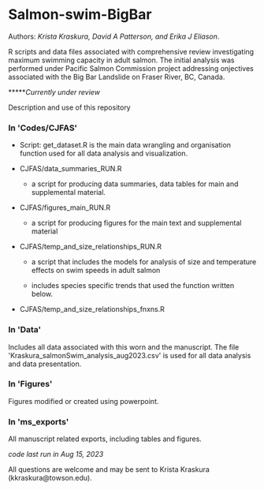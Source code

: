 # Salmon-swim-BigBar

Authors: *Krista Kraskura, David A Patterson, and Erika J Eliason*.

R scripts and data files associated with comprehensive review investigating maximum swimming capacity in adult salmon. The initial analysis was performed under Pacific Salmon Commission project addressing onjectives associated with the Big Bar Landslide on Fraser River, BC, Canada.

***\***Currently under review*

Description and use of this repository

### In 'Codes/CJFAS'

-   Script: get_dataset.R is the main data wrangling and organisation function used for all data analysis and visualization.

-   CJFAS/data_summaries_RUN.R

    -   a script for producing data summaries, data tables for main and supplemental material.

-   CJFAS/figures_main_RUN.R

    -   a script for producing figures for the main text and supplemental material

-   CJFAS/temp_and_size_relationships_RUN.R

    -   a script that includes the models for analysis of size and temperature effects on swim speeds in adult salmon

    -   includes species specific trends that used the function written below.

-   CJFAS/temp_and_size_relationships_fnxns.R

### In 'Data'

Includes all data associated with this worn and the manuscript. The file 'Kraskura_salmonSwim_analysis_aug2023.csv' is used for all data analysis and data presentation.

### In 'Figures'

Figures modified or created using powerpoint.

### In 'ms_exports'

All manuscript related exports, including tables and figures.

*code last run in Aug 15, 2023*

All questions are welcome and may be sent to Krista Kraskura (kkraskura\@towson.edu).
